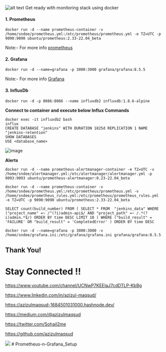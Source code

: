 ![alt text](https://prometheus.io/assets/architecture.png)
Get ready with monitoring stack using docker 

#### 1. Prometheus

```
docker run -d --name prometheus-container -v /home/sndee/prometheus.yml:/etc/prometheus/prometheus.yml -e TZ=UTC -p 9090:9090 ubuntu/prometheus:2.33-22.04_beta
```

Note:- For more info [prometheus](https://hub.docker.com/r/ubuntu/prometheus)

#### 2. Grafana

```
docker run -d --name=grafana -p 3000:3000 grafana/grafana:8.5.5
```

Note:- For more info [Grafana](https://hub.docker.com/r/grafana/grafana)

#### 3. InfluxDb

```
docker run -d -p 8086:8086 --name influxdb2 influxdb:1.8.6-alpine
```

**Connect to container and execute below Influx Commands**
```
docker exec -it influxdb2 bash 
influx
CREATE DATABASE "jenkins" WITH DURATION 1825d REPLICATION 1 NAME "jenkins-retention"
SHOW DATABASES
USE <database_name>
```

![image](https://user-images.githubusercontent.com/29688323/218266342-da04d428-5e2f-4986-a68e-1d3789046eb5.png)

**Alerts**
```
docker run -d --name prometheus-alertmanager-container -e TZ=UTC -v /home/sndee/alertmanager.yml:/etc/alertmanager/alertmanager.yml -p 9093:9093 ubuntu/prometheus-alertmanager:0.23-22.04_beta
```

```
docker run -d --name prometheus-container -v /home/sndee/prometheus.yml:/etc/prometheus/prometheus.yml -v /home/sndee/prometheus_rules.yml:/etc/prometheus/prometheus_rules.yml -e TZ=UTC -p 9090:9090 ubuntu/prometheus:2.33-22.04_beta
```

```
SELECT count(build_number) FROM ( SELECT * FROM  "jenkins_data" WHERE ("project_name" =~ /^(?i)admin-api$/ AND "project_path" =~ /.*(?i)admin.*$/) ORDER BY time DESC LIMIT 10 ) WHERE ("build_result" = 'FAILURE' OR "build_result" = 'CompletedError' ) ORDER BY time DESC
```

```
docker run -d --name=grafana -p 3000:3000 -v /home/sndee/grafana.ini:/etc/grafana/grafana.ini grafana/grafana:8.5.5
```


## Thank You!
# Stay Connected !!

https://www.youtube.com/channel/UCNwP7KEElaJ7cdDTLP-KbBg

https://www.linkedin.com/in/azizul-maqsud/

https://azizulmaqsud-1684501031000.hashnode.dev/

https://medium.com/@azizulmaqsud

https://twitter.com/Sohail2me

https://github.com/azizulmaqsud


<a href="https://www.buymeacoffee.com/azizulmaqsud"><img src="https://img.buymeacoffee.com/button-api/?text=Buy me a coffee&emoji=&slug=scaleupsaas&button_colour=FFDD00&font_colour=000000&font_family=Cookie&outline_colour=000000&coffee_colour=ffffff" /></a> # Prometheus-n-Grafana_Setup
